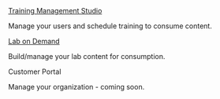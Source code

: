 <div class="platformContainer">
  <div id="tmsContainer" class="cardContainer">
    <div id="tms" class="trueHome cardContent">
      <a href="/tms/home.md">Training Management Studio</a>
      <p>Manage your users and schedule training to consume content.</p>
    </div>
  </div>
  <div id="lodContainer" class="cardContainer">
    <div id="lod" class="trueHome cardContent">
      <a href="/lod/home.md">Lab on Demand</a>
      <p>Build/manage your lab content for consumption.</p>
    </div>
  </div>
  <div id="portalContainer" class="cardContainer">
    <div id="portal" class="trueHome cardContent">
      <p>Customer Portal</p>
      <p>Manage your organization - coming soon.</p>
    </div>
  </div>
</div>
